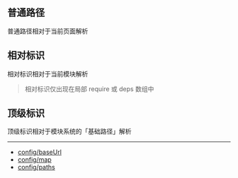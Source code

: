 ## 普通路径

普通路径相对于当前页面解析

## 相对标识

相对标识相对于当前模块解析

> 相对标识仅出现在局部 require 或 deps 数组中

## 顶级标识

顶级标识相对于模块系统的「基础路径」解析

---

- [config/baseUrl](./config/baseUrl.md)
- [config/map](./config/map.md)
- [config/paths](./config/paths.md)
